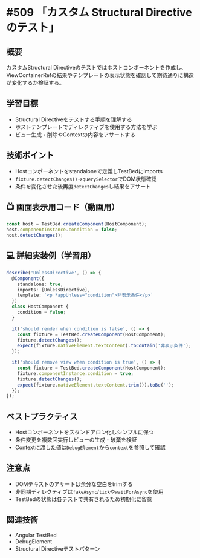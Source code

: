 # #509 「カスタム Structural Directive のテスト」

## 概要
カスタムStructural Directiveのテストではホストコンポーネントを作成し、ViewContainerRefの結果やテンプレートの表示状態を確認して期待通りに構造が変化するか検証する。

## 学習目標
- Structural Directiveをテストする手順を理解する
- ホストテンプレートでディレクティブを使用する方法を学ぶ
- ビュー生成・削除やContextの内容をアサートする

## 技術ポイント
- Hostコンポーネントをstandaloneで定義しTestBedにimports
- `fixture.detectChanges()`→`querySelector`でDOM状態確認
- 条件を変化させた後再度`detectChanges`し結果をアサート

## 📺 画面表示用コード（動画用）
```typescript
const host = TestBed.createComponent(HostComponent);
host.componentInstance.condition = false;
host.detectChanges();
```

## 💻 詳細実装例（学習用）
```typescript
describe('UnlessDirective', () => {
  @Component({
    standalone: true,
    imports: [UnlessDirective],
    template: `<p *appUnless="condition">非表示条件</p>`
  })
  class HostComponent {
    condition = false;
  }

  it('should render when condition is false', () => {
    const fixture = TestBed.createComponent(HostComponent);
    fixture.detectChanges();
    expect(fixture.nativeElement.textContent).toContain('非表示条件');
  });

  it('should remove view when condition is true', () => {
    const fixture = TestBed.createComponent(HostComponent);
    fixture.componentInstance.condition = true;
    fixture.detectChanges();
    expect(fixture.nativeElement.textContent.trim()).toBe('');
  });
});
```

## ベストプラクティス
- Hostコンポーネントをスタンドアロン化しシンプルに保つ
- 条件変更を複数回実行しビューの生成・破棄を検証
- Contextに渡した値は`DebugElement`から`context`を参照して確認

## 注意点
- DOMテキストのアサートは余分な空白をtrimする
- 非同期ディレクティブは`fakeAsync`/`tick`や`waitForAsync`を使用
- TestBedの状態は各テストで共有されるため初期化に留意

## 関連技術
- Angular TestBed
- DebugElement
- Structural Directiveテストパターン
